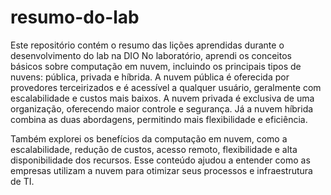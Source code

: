 # resumo-do-lab
Este repositório contém o resumo das lições aprendidas durante o desenvolvimento do lab na DIO
No laboratório, aprendi os conceitos básicos sobre computação em nuvem, incluindo os principais tipos de nuvens: pública, privada e híbrida. A nuvem pública é oferecida por provedores terceirizados e é acessível a qualquer usuário, geralmente com escalabilidade e custos mais baixos. A nuvem privada é exclusiva de uma organização, oferecendo maior controle e segurança. Já a nuvem híbrida combina as duas abordagens, permitindo mais flexibilidade e eficiência.

Também explorei os benefícios da computação em nuvem, como a escalabilidade, redução de custos, acesso remoto, flexibilidade e alta disponibilidade dos recursos. Esse conteúdo ajudou a entender como as empresas utilizam a nuvem para otimizar seus processos e infraestrutura de TI.
